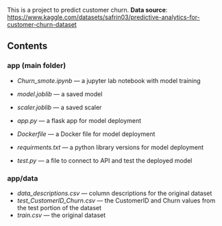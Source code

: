 This is a project to predict customer churn.
**Data source**: https://www.kaggle.com/datasets/safrin03/predictive-analytics-for-customer-churn-dataset

## Contents

### app (main folder)
- *Churn_smote.ipynb* — a jupyter lab notebook with model training
- *model.joblib* — a saved model
- *scaler.joblib* — a saved scaler
  
- *app.py* — a flask app for model deployment
- *Dockerfile* — a Docker file for model deployment
- *requirments.txt* — a python library versions for model deployment
- *test.py* — a file to connect to API and test the deployed model

### app/data
- *data_descriptions.csv* — column descriptions for the original dataset
- *test_CustomerID_Churn.csv* — the CustomerID and Churn values from the test portion of the dataset
- *train.csv* — the original dataset
